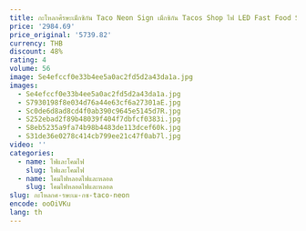 ```yaml
---
title: กะโหลกศีรษะเม็กซิกัน Taco Neon Sign เม็กซิกัน Tacos Shop ไฟ LED Fast Food Store ร้านอาหารผนังตกแต่งธุรกิจที่กําหนดเอง Neon Sign
price: '2984.69'
price_original: '5739.82'
currency: THB
discount: 48%
rating: 4
volume: 56
image: Se4efccf0e33b4ee5a0ac2fd5d2a43da1a.jpg
images:
  - Se4efccf0e33b4ee5a0ac2fd5d2a43da1a.jpg
  - S7930198f8e034d76a44e63cf6a27301aE.jpg
  - Sc0de6d8ad8cd4f0ab390c9645e5145d7R.jpg
  - S252ebad2f89b48039f404f7dbfcf0383i.jpg
  - S8eb5235a9fa74b98b4483de113dcef60k.jpg
  - S31de36e0278c414cb799ee21c47f0ab7l.jpg
video: ''
categories:
  - name: ไฟและโคมไฟ
    slug: ไฟและโคมไฟ
  - name: โคมไฟหลอดไฟและหลอด
    slug: โคมไฟหลอดไฟและหลอด
slug: กะโหลกศ-รษะเม-กซ-taco-neon
encode: ooOiVKu
lang: th
---
```

  